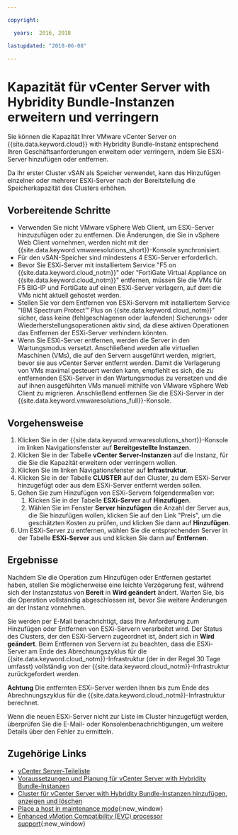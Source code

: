 ```yaml
---

copyright:

  years:  2016, 2018

lastupdated: "2018-06-08"

---
```


# Kapazität für vCenter Server with Hybridity Bundle-Instanzen erweitern und verringern

Sie können die Kapazität Ihrer VMware vCenter Server on {{site.data.keyword.cloud}} with Hybridity Bundle-Instanz entsprechend Ihren Geschäftsanforderungen erweitern oder verringern, indem Sie ESXi-Server hinzufügen oder entfernen.

Da Ihr erster Cluster vSAN als Speicher verwendet, kann das Hinzufügen einzelner oder mehrerer ESXi-Server nach der Bereitstellung die Speicherkapazität des Clusters erhöhen.

## Vorbereitende Schritte

* Verwenden Sie nicht VMware vSphere Web Client, um ESXi-Server hinzuzufügen oder zu entfernen. Die Änderungen, die Sie in vSphere Web Client vornehmen, werden nicht mit der {{site.data.keyword.vmwaresolutions_short}}-Konsole synchronisiert.
* Für den vSAN-Speicher sind mindestens 4 ESXi-Server erforderlich.
* Bevor Sie ESXi-Server mit installiertem Service "F5 on {{site.data.keyword.cloud_notm}}" oder "FortiGate Virtual Appliance on {{site.data.keyword.cloud_notm}}" entfernen, müssen Sie die VMs für F5 BIG-IP und FortiGate auf einen ESXi-Server verlagern, auf dem die VMs nicht aktuell gehostet werden.
* Stellen Sie vor dem Entfernen von ESXi-Servern mit installiertem Service "IBM Spectrum Protect&trade; Plus on {{site.data.keyword.cloud_notm}}" sicher, dass keine (fehlgeschlagenen oder laufenden) Sicherungs- oder Wiederherstellungsoperationen aktiv sind, da diese aktiven Operationen das Entfernen der ESXi-Server verhindern könnten.
* Wenn Sie ESXi-Server entfernen, werden die Server in den Wartungsmodus versetzt. Anschließend werden alle virtuellen Maschinen (VMs), die auf den Servern ausgeführt werden, migriert, bevor sie aus vCenter Server entfernt werden. Damit die Verlagerung von VMs maximal gesteuert werden kann, empfiehlt es sich, die zu entfernenden ESXi-Server in den Wartungsmodus zu versetzen und die auf ihnen ausgeführten VMs manuell mithilfe von VMware vSphere Web Client zu migrieren. Anschließend entfernen Sie die ESXi-Server in der {{site.data.keyword.vmwaresolutions_full}}-Konsole.

## Vorgehensweise

1. Klicken Sie in der {{site.data.keyword.vmwaresolutions_short}}-Konsole im linken Navigationsfenster auf **Bereitgestellte Instanzen**.
2. Klicken Sie in der Tabelle **vCenter Server-Instanzen** auf die Instanz, für die Sie die Kapazität erweitern oder verringern wollen.
3. Klicken Sie im linken Navigationsfenster auf **Infrastruktur**.
4. Klicken Sie in der Tabelle **CLUSTER** auf den Cluster, zu dem ESXi-Server hinzugefügt oder aus dem ESXi-Server entfernt werden sollen.
5. Gehen Sie zum Hinzufügen von ESXi-Servern folgendermaßen vor:
   1. Klicken Sie in der Tabelle **ESXi-Server** auf **Hinzufügen**.
   2. Wählen Sie im Fenster **Server hinzufügen** die Anzahl der Server aus, die Sie hinzufügen wollen, klicken Sie auf den Link "Preis", um die geschätzten Kosten zu prüfen, und klicken Sie dann auf **Hinzufügen**.
6. Um ESXi-Server zu entfernen, wählen Sie die entsprechenden Server in der Tabelle **ESXi-Server** aus und klicken Sie dann auf **Entfernen**.

## Ergebnisse

Nachdem Sie die Operation zum Hinzufügen oder Entfernen gestartet haben, stellen Sie möglicherweise eine leichte Verzögerung fest, während sich der Instanzstatus von **Bereit** in **Wird geändert** ändert. Warten Sie, bis die Operation vollständig abgeschlossen ist, bevor Sie weitere Änderungen an der Instanz vornehmen.

Sie werden per E-Mail benachrichtigt, dass Ihre Anforderung zum Hinzufügen oder Entfernen von ESXi-Servern verarbeitet wird. Der Status des Clusters, der den ESXi-Servern zugeordnet ist, ändert sich in **Wird geändert**. Beim Entfernen von Servern ist zu beachten, dass die ESXi-Server am Ende des Abrechnungszyklus für die {{site.data.keyword.cloud_notm}}-Infrastruktur (der in der Regel 30 Tage umfasst) vollständig von der {{site.data.keyword.cloud_notm}}-Infrastruktur zurückgefordert werden.

**Achtung** Die entfernten ESXi-Server werden Ihnen bis zum Ende des Abrechnungszyklus für die {{site.data.keyword.cloud_notm}}-Infrastruktur berechnet.

Wenn die neuen ESXi-Server nicht zur Liste im Cluster hinzugefügt werden, überprüfen Sie die E-Mail- oder Konsolenbenachrichtigungen, um weitere Details über den Fehler zu ermitteln.

## Zugehörige Links

* [vCenter Server-Teileliste](vc_bom.html)
* [Voraussetzungen und Planung für vCenter Server with Hybridity Bundle-Instanzen](vc_hybrid_planning.html)
* [Cluster für vCenter Server with Hybridity Bundle-Instanzen hinzufügen, anzeigen und löschen](vc_hybrid_addingviewingclusters.html)
* [Place a host in maintenance mode](http://pubs.vmware.com/vsphere-60/index.jsp?topic=%2Fcom.vmware.vsphere.resmgmt.doc%2FGUID-8F705E83-6788-42D4-93DF-63A2B892367F.html){:new_window}
* [Enhanced vMotion Compatibility (EVC) processor support](https://kb.vmware.com/selfservice/microsites/search.do?language=en_US&cmd=displayKC&externalId=1003212){:new_window}
